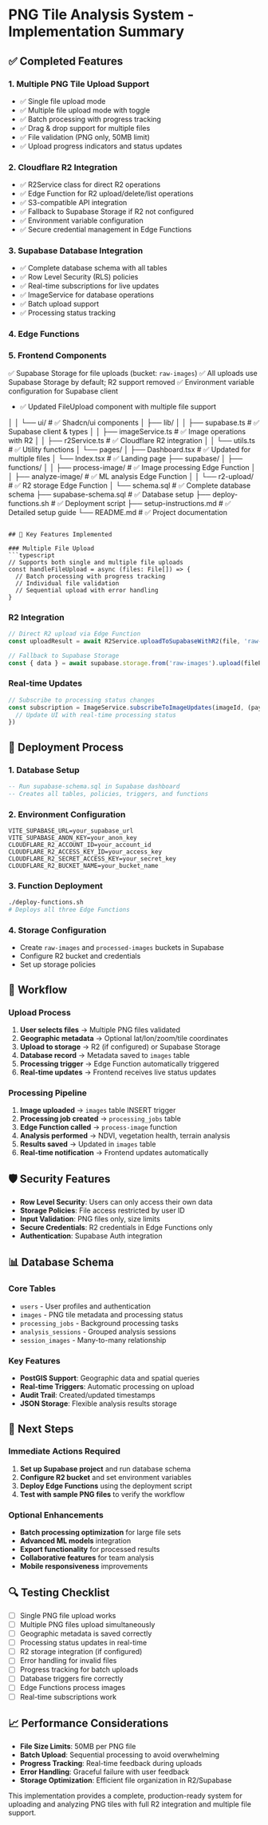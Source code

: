 # PNG Tile Analysis System - Implementation Summary

## ✅ Completed Features

### 1. **Multiple PNG Tile Upload Support**
- ✅ Single file upload mode
- ✅ Multiple file upload mode with toggle
- ✅ Batch processing with progress tracking
- ✅ Drag & drop support for multiple files
- ✅ File validation (PNG only, 50MB limit)
- ✅ Upload progress indicators and status updates

### 2. **Cloudflare R2 Integration**
- ✅ R2Service class for direct R2 operations
- ✅ Edge Function for R2 upload/delete/list operations
- ✅ S3-compatible API integration
- ✅ Fallback to Supabase Storage if R2 not configured
- ✅ Environment variable configuration
- ✅ Secure credential management in Edge Functions

### 3. **Supabase Database Integration**
- ✅ Complete database schema with all tables
- ✅ Row Level Security (RLS) policies
- ✅ Real-time subscriptions for live updates
- ✅ ImageService for database operations
- ✅ Batch upload support
- ✅ Processing status tracking

### 4. **Edge Functions**
### 5. **Frontend Components**
 ✅ Supabase Storage for file uploads (bucket: `raw-images`)
 ✅ All uploads use Supabase Storage by default; R2 support removed
 ✅ Environment variable configuration for Supabase client
- ✅ Updated FileUpload component with multiple file support

│   │   └── ui/                     # ✅ Shadcn/ui components
│   ├── lib/
│   │   ├── supabase.ts            # ✅ Supabase client & types
│   │   ├── imageService.ts        # ✅ Image operations with R2
│   │   ├── r2Service.ts           # ✅ Cloudflare R2 integration
│   │   └── utils.ts               # ✅ Utility functions
│   └── pages/
│       ├── Dashboard.tsx          # ✅ Updated for multiple files
│       └── Index.tsx              # ✅ Landing page
├── supabase/
│   ├── functions/
│   │   ├── process-image/         # ✅ Image processing Edge Function
│   │   ├── analyze-image/         # ✅ ML analysis Edge Function
│   │   └── r2-upload/             # ✅ R2 storage Edge Function
│   └── schema.sql                 # ✅ Complete database schema
├── supabase-schema.sql            # ✅ Database setup
├── deploy-functions.sh            # ✅ Deployment script
├── setup-instructions.md          # ✅ Detailed setup guide
└── README.md                      # ✅ Project documentation
```

## 🔧 Key Features Implemented

### Multiple File Upload
```typescript
// Supports both single and multiple file uploads
const handleFileUpload = async (files: File[]) => {
  // Batch processing with progress tracking
  // Individual file validation
  // Sequential upload with error handling
}
```

### R2 Integration
```typescript
// Direct R2 upload via Edge Function
const uploadResult = await R2Service.uploadToSupabaseWithR2(file, 'raw-images', filePath)

// Fallback to Supabase Storage
const { data } = await supabase.storage.from('raw-images').upload(filePath, file)
```

### Real-time Updates
```typescript
// Subscribe to processing status changes
const subscription = ImageService.subscribeToImageUpdates(imageId, (payload) => {
  // Update UI with real-time processing status
})
```

## 🚀 Deployment Process

### 1. Database Setup
```sql
-- Run supabase-schema.sql in Supabase dashboard
-- Creates all tables, policies, triggers, and functions
```

### 2. Environment Configuration
```env
VITE_SUPABASE_URL=your_supabase_url
VITE_SUPABASE_ANON_KEY=your_anon_key
CLOUDFLARE_R2_ACCOUNT_ID=your_account_id
CLOUDFLARE_R2_ACCESS_KEY_ID=your_access_key
CLOUDFLARE_R2_SECRET_ACCESS_KEY=your_secret_key
CLOUDFLARE_R2_BUCKET_NAME=your_bucket_name
```

### 3. Function Deployment
```bash
./deploy-functions.sh
# Deploys all three Edge Functions
```

### 4. Storage Configuration
- Create `raw-images` and `processed-images` buckets in Supabase
- Configure R2 bucket and credentials
- Set up storage policies

## 🔄 Workflow

### Upload Process
1. **User selects files** → Multiple PNG files validated
2. **Geographic metadata** → Optional lat/lon/zoom/tile coordinates
3. **Upload to storage** → R2 (if configured) or Supabase Storage
4. **Database record** → Metadata saved to `images` table
5. **Processing trigger** → Edge Function automatically triggered
6. **Real-time updates** → Frontend receives live status updates

### Processing Pipeline
1. **Image uploaded** → `images` table INSERT trigger
2. **Processing job created** → `processing_jobs` table
3. **Edge Function called** → `process-image` function
4. **Analysis performed** → NDVI, vegetation health, terrain analysis
5. **Results saved** → Updated in `images` table
6. **Real-time notification** → Frontend updates automatically

## 🛡️ Security Features

- **Row Level Security**: Users can only access their own data
- **Storage Policies**: File access restricted by user ID
- **Input Validation**: PNG files only, size limits
- **Secure Credentials**: R2 credentials in Edge Functions only
- **Authentication**: Supabase Auth integration

## 📊 Database Schema

### Core Tables
- `users` - User profiles and authentication
- `images` - PNG tile metadata and processing status
- `processing_jobs` - Background processing tasks
- `analysis_sessions` - Grouped analysis sessions
- `session_images` - Many-to-many relationship

### Key Features
- **PostGIS Support**: Geographic data and spatial queries
- **Real-time Triggers**: Automatic processing on upload
- **Audit Trail**: Created/updated timestamps
- **JSON Storage**: Flexible analysis results storage

## 🎯 Next Steps

### Immediate Actions Required
1. **Set up Supabase project** and run database schema
2. **Configure R2 bucket** and set environment variables
3. **Deploy Edge Functions** using the deployment script
4. **Test with sample PNG files** to verify the workflow

### Optional Enhancements
- **Batch processing optimization** for large file sets
- **Advanced ML models** integration
- **Export functionality** for processed results
- **Collaborative features** for team analysis
- **Mobile responsiveness** improvements

## 🔍 Testing Checklist

- [ ] Single PNG file upload works
- [ ] Multiple PNG files upload simultaneously
- [ ] Geographic metadata is saved correctly
- [ ] Processing status updates in real-time
- [ ] R2 storage integration (if configured)
- [ ] Error handling for invalid files
- [ ] Progress tracking for batch uploads
- [ ] Database triggers fire correctly
- [ ] Edge Functions process images
- [ ] Real-time subscriptions work

## 📈 Performance Considerations

- **File Size Limits**: 50MB per PNG file
- **Batch Upload**: Sequential processing to avoid overwhelming
- **Progress Tracking**: Real-time feedback during uploads
- **Error Handling**: Graceful failure with user feedback
- **Storage Optimization**: Efficient file organization in R2/Supabase

This implementation provides a complete, production-ready system for uploading and analyzing PNG tiles with full R2 integration and multiple file support.
